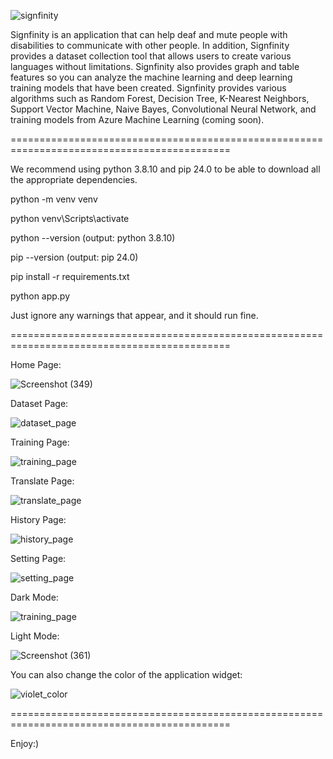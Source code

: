 ![signfinity](https://github.com/adyamp107/Signfinity/assets/137896283/b382f242-02fc-45a4-8d11-eee2b966d3f8)

Signfinity is an application that can help deaf and mute people with disabilities to communicate with other people. In addition, Signfinity provides a dataset collection tool that allows users to create various languages ​​without limitations. Signfinity also provides graph and table features so you can analyze the machine learning and deep learning training models that have been created. Signfinity provides various algorithms such as Random Forest, Decision Tree, K-Nearest Neighbors, Support Vector Machine, Naive Bayes, Convolutional Neural Network, and training models from Azure Machine Learning (coming soon).

============================================================================================

We recommend using python 3.8.10 and pip 24.0 to be able to download all the appropriate dependencies.

python -m venv venv

python venv\Scripts\activate

python --version (output: python 3.8.10)

pip --version (output: pip 24.0)

pip install -r requirements.txt

python app.py

Just ignore any warnings that appear, and it should run fine.

============================================================================================

Home Page:

![Screenshot (349)](https://github.com/adyamp107/Signfinity/assets/137896283/ce67ace3-338f-41c9-98ee-4d3e36388887)

Dataset Page:

![dataset_page](https://github.com/adyamp107/Signfinity/assets/137896283/66c92cfc-f057-4bb7-83f8-fc4dbd1dcfb4)

Training Page:

![training_page](https://github.com/adyamp107/Signfinity/assets/137896283/9a076cd8-6c47-4105-b634-2f2dcc2c43f4)

Translate Page:

![translate_page](https://github.com/adyamp107/Signfinity/assets/137896283/1f0903c6-3c1f-4ee9-b4c1-760d4f025d0f)

History Page:

![history_page](https://github.com/adyamp107/Signfinity/assets/137896283/10db548a-5f50-471e-8b02-68d2650d6b21)

Setting Page:

![setting_page](https://github.com/adyamp107/Signfinity/assets/137896283/dc8b1341-a453-4d8a-9b30-3338d69f6c74)

Dark Mode:

![training_page](https://github.com/adyamp107/Signfinity/assets/137896283/b2f506cf-bc07-4e1d-b34e-6cc363041013)

Light Mode:

![Screenshot (361)](https://github.com/adyamp107/Signfinity/assets/137896283/99e31e08-7ec1-474b-89e1-7e8f77975c98)

You can also change the color of the application widget:

![violet_color](https://github.com/adyamp107/Signfinity/assets/137896283/6895b98b-23e2-48ba-9422-c9908fc22fa8)

============================================================================================

Enjoy:)
